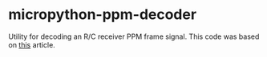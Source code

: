 # micropython-ppm-decoder
Utility for decoding an R/C receiver PPM frame signal. This code was based on [this](http://diydrones.com/profiles/blogs/705844:BlogPost:38393) article.
